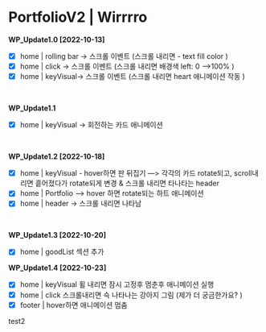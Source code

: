 #  PortfolioV2 | Wirrrro

**WP_Update1.0 [2022-10-13]**
- [x]  home | rolling bar → 스크롤 이벤트 (스크롤 내리면 - text fill color )
- [x]  home | click → 스크롤 이벤트 (스크롤 내리면 배경색 left: 0 —>100% )
- [x]  home | keyVisual→ 스크롤 이벤트 (스크롤 내리면 heart 애니메이션 작동 )
<br>

**WP_Update1.1**
- [x]  home | keyVisual → 회전하는 카드 애니메이션
<br>

**WP_Update1.2 [2022-10-18]**
- [x]  home | keyVisual   -  hover하면 판 뒤집기  —> 각각의 카드 rotate되고, scroll내리면 흩어졌다가 rotate되게 변경 &  스크롤 내리면 타나타는 header
- [x]  home | Portfolio  —> hover 하면 rotate되는 하트 애니메이션
- [x]  home | header → 스크롤 내리면 나타남
<br>

**WP_Update1.3 [2022-10-20]**
- [x]  home | goodList 섹션 추가

**WP_Update1.4 [2022-10-23]**
- [x]  home | keyVisual 휠 내리면 잠시 고정후 멈춘후 애니메이션 실행
- [x]  home | click 스크롤내리면 슥 나타나는 강아지 그림 (제가 더 궁금한가요? )
- [x]  footer | hover하면 애니메이션 멈춤

test2